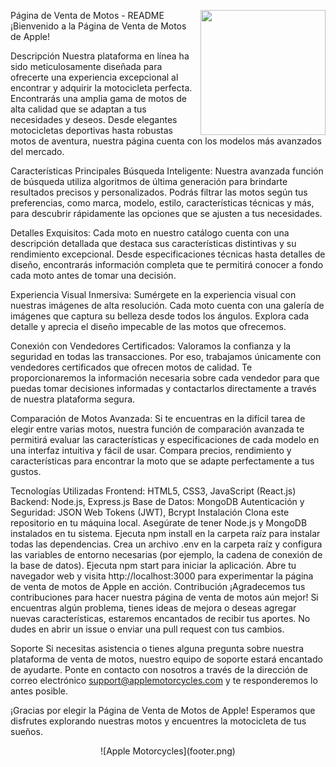 Página de Venta de Motos - README
<img src="logo.png" align="right" width="200" height="200">
¡Bienvenido a la Página de Venta de Motos de Apple!

Descripción
Nuestra plataforma en línea ha sido meticulosamente diseñada para ofrecerte una experiencia excepcional al encontrar y adquirir la motocicleta perfecta. Encontrarás una amplia gama de motos de alta calidad que se adaptan a tus necesidades y deseos. Desde elegantes motocicletas deportivas hasta robustas motos de aventura, nuestra página cuenta con los modelos más avanzados del mercado.

Características Principales
Búsqueda Inteligente: Nuestra avanzada función de búsqueda utiliza algoritmos de última generación para brindarte resultados precisos y personalizados. Podrás filtrar las motos según tus preferencias, como marca, modelo, estilo, características técnicas y más, para descubrir rápidamente las opciones que se ajusten a tus necesidades.

Detalles Exquisitos: Cada moto en nuestro catálogo cuenta con una descripción detallada que destaca sus características distintivas y su rendimiento excepcional. Desde especificaciones técnicas hasta detalles de diseño, encontrarás información completa que te permitirá conocer a fondo cada moto antes de tomar una decisión.

Experiencia Visual Inmersiva: Sumérgete en la experiencia visual con nuestras imágenes de alta resolución. Cada moto cuenta con una galería de imágenes que captura su belleza desde todos los ángulos. Explora cada detalle y aprecia el diseño impecable de las motos que ofrecemos.

Conexión con Vendedores Certificados: Valoramos la confianza y la seguridad en todas las transacciones. Por eso, trabajamos únicamente con vendedores certificados que ofrecen motos de calidad. Te proporcionaremos la información necesaria sobre cada vendedor para que puedas tomar decisiones informadas y contactarlos directamente a través de nuestra plataforma segura.

Comparación de Motos Avanzada: Si te encuentras en la difícil tarea de elegir entre varias motos, nuestra función de comparación avanzada te permitirá evaluar las características y especificaciones de cada modelo en una interfaz intuitiva y fácil de usar. Compara precios, rendimiento y características para encontrar la moto que se adapte perfectamente a tus gustos.

Tecnologías Utilizadas
Frontend: HTML5, CSS3, JavaScript (React.js)
Backend: Node.js, Express.js
Base de Datos: MongoDB
Autenticación y Seguridad: JSON Web Tokens (JWT), Bcrypt
Instalación
Clona este repositorio en tu máquina local.
Asegúrate de tener Node.js y MongoDB instalados en tu sistema.
Ejecuta npm install en la carpeta raíz para instalar todas las dependencias.
Crea un archivo .env en la carpeta raíz y configura las variables de entorno necesarias (por ejemplo, la cadena de conexión de la base de datos).
Ejecuta npm start para iniciar la aplicación.
Abre tu navegador web y visita http://localhost:3000 para experimentar la página de venta de motos de Apple en acción.
Contribución
¡Agradecemos tus contribuciones para hacer nuestra página de venta de motos aún mejor! Si encuentras algún problema, tienes ideas de mejora o deseas agregar nuevas características, estaremos encantados de recibir tus aportes. No dudes en abrir un issue o enviar una pull request con tus cambios.

Soporte
Si necesitas asistencia o tienes alguna pregunta sobre nuestra plataforma de venta de motos, nuestro equipo de soporte estará encantado de ayudarte. Ponte en contacto con nosotros a través de la dirección de correo electrónico support@applemotorcycles.com y te responderemos lo antes posible.

¡Gracias por elegir la Página de Venta de Motos de Apple! Esperamos que disfrutes explorando nuestras motos y encuentres la motocicleta de tus sueños.

<div align="center">![Apple Motorcycles](footer.png)</div>